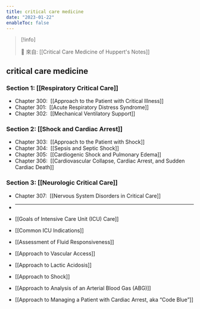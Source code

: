 ```yaml
---
title: critical care medicine
date: "2023-01-22"
enableToc: false
---
```


> [!info]
>
> 🌱 來自: [[Critical Care Medicine of Huppert's Notes]]

## critical care medicine

### Section 1: [[Respiratory Critical Care]]

- Chapter 300:  [[Approach to the Patient with Critical Illness]]
- Chapter 301:  [[Acute Respiratory Distress Syndrome]]
- Chapter 302:  [[Mechanical Ventilatory Support]]

### Section 2: [[Shock and Cardiac Arrest]]

- Chapter 303:  [[Approach to the Patient with Shock]]
- Chapter 304:  [[Sepsis and Septic Shock]]
- Chapter 305:  [[Cardiogenic Shock and Pulmonary Edema]]
- Chapter 306:  [[Cardiovascular Collapse, Cardiac Arrest, and Sudden Cardiac Death]]

### Section 3: [[Neurologic Critical Care]]

- Chapter 307:  [[Nervous System Disorders in Critical Care]]
- ***

- [[Goals of Intensive Care Unit (ICU) Care]]
- [[Common ICU Indications]]
- [[Assessment of Fluid Responsiveness]]
- [[Approach to Vascular Access]]
- [[Approach to Lactic Acidosis]]
- [[Approach to Shock]]
- [[Approach to Analysis of an Arterial Blood Gas (ABG)]]
- [[Approach to Managing a Patient with Cardiac Arrest, aka “Code Blue”]]
